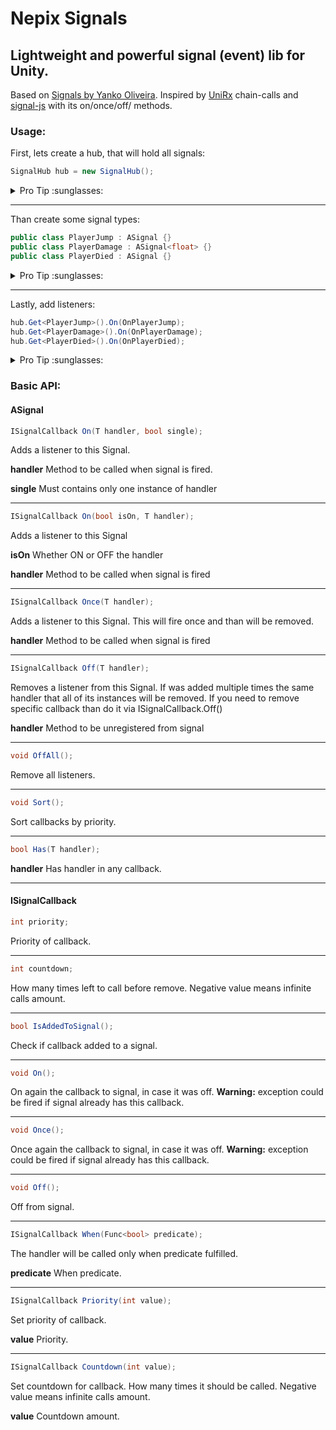 # Nepix Signals
Lightweight and powerful signal (event) lib for Unity.
---
Based on [Signals by Yanko Oliveira](https://github.com/yankooliveira/signals).
Inspired by [UniRx](https://github.com/neuecc/UniRx) chain-calls and [signal-js](https://www.npmjs.com/package/signal-js) with its on/once/off/ methods.

### Usage:
First, lets create a hub, that will hold all signals:

```c#
SignalHub hub = new SignalHub();
```

<details><summary>Pro Tip :sunglasses:</summary>
  
Use one hub per scene or per level, than when you restart scene or level you haven't to care about remove listeners from *old* objects.

</details>

---

Than create some signal types:
```c#
public class PlayerJump : ASignal {}
public class PlayerDamage : ASignal<float> {}
public class PlayerDied : ASignal {}
```
<details><summary>Pro Tip :sunglasses:</summary>

Use static class to hold all signals in one place. Than, when you need to get one, you just type the static class' name and *Code Completion* shows you all the signals you have.

```c#
/// <summary>
/// Static class that holds all types of signals.
/// </summary>
public static class Sgnls
{
    /// <summary>
    /// Player's signals
    /// </summary>
    public static class PlayerSignals
    {
        /// <summary>
        /// Player's Jump signal
        /// </summary>
        public class Jump : ASignal {}

        /// <summary>
        /// Player's Damage signal
        /// float - how much damage player got
        /// </summary>
        public class Damage : ASignal<float> {}

        /// <summary>
        /// Player's Died signal
        /// </summary>
        public class Died : ASignal {}
    }
}
```
</details>

---

Lastly, add listeners:
```c#
hub.Get<PlayerJump>().On(OnPlayerJump);
hub.Get<PlayerDamage>().On(OnPlayerDamage);
hub.Get<PlayerDied>().On(OnPlayerDied);
```
<details><summary>Pro Tip :sunglasses:</summary>

You can adjust a signal callback with additional method calls

```c#
hub.Get<Sgnls.PlayerSignals.Jump>()
  .On(OnPlayerJump) // Set handler method
  .Countdown(3) // How many times handler (OnPlayerJump) will be called.
  .Priority(1000) // Priority of handler (OnPlayerJump) in queue.
  .When(() => _player.health >= 50); // Condition in which handler will be called.
```

</details>


### Basic API:
#### ASignal

```c#
ISignalCallback On(T handler, bool single);
``` 
Adds a listener to this Signal. 

__handler__ Method to be called when signal is fired.

__single__ Must contains only one instance of handler

---

```c#
ISignalCallback On(bool isOn, T handler);
```

Adds a listener to this Signal

__isOn__ Whether ON or OFF the handler

__handler__ Method to be called when signal is fired

---

```c#
ISignalCallback Once(T handler);
```

Adds a listener to this Signal. This will fire once and than will be removed.

__handler__ Method to be called when signal is fired

---

```c#
ISignalCallback Off(T handler);
```

Removes a listener from this Signal. If was added multiple times the same handler that all of its instances will be removed. If you need to remove specific callback than do it via ISignalCallback.Off()

__handler__ Method to be unregistered from signal

---

```c#
void OffAll();
```

Remove all listeners.

---

```c#
void Sort();
```

Sort callbacks by priority.

---

```c#
bool Has(T handler);
```

__handler__ Has handler in any callback.

---

#### ISignalCallback

```c#
int priority;
```

Priority of callback.

---

```c#
int countdown;
```

How many times left to call before remove.
Negative value means infinite calls amount.

---

```c#
bool IsAddedToSignal();
```

Check if callback added to a signal.

---

```c#
void On();
```

On again the callback to signal, in case it was off. __Warning:__ exception could be fired if signal already has this callback.

---

```c#
void Once();
```

Once again the callback to signal, in case it was off. __Warning:__ exception could be fired if signal already has this callback.

---

```c#
void Off();
```

Off from signal.

---

```c#
ISignalCallback When(Func<bool> predicate);
```

The handler will be called only when predicate fulfilled.

__predicate__ When predicate.

---

```c#
ISignalCallback Priority(int value);
```

Set priority of callback.

__value__ Priority.

---

```c#
ISignalCallback Countdown(int value);
```

Set countdown for callback.
How many times it should be called.
Negative value means infinite calls amount.

__value__ Countdown amount.

